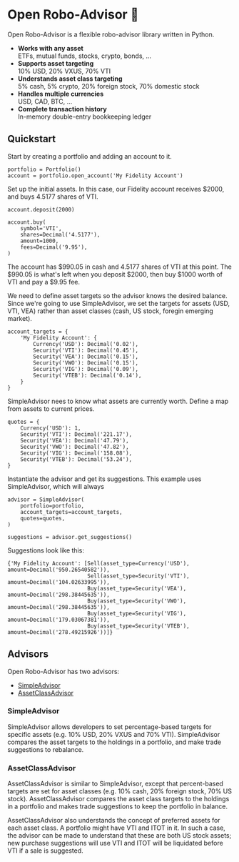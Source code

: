 # Open Robo-Advisor :robot:

Open Robo-Advisor is a flexible robo-advisor library written in Python.

* **Works with any asset**\
  ETFs, mutual funds, stocks, crypto, bonds, ...
* **Supports asset targeting**\
  10% USD, 20% VXUS, 70% VTI
* **Understands asset class targeting**\
  5% cash, 5% crypto, 20% foreign stock, 70% domestic stock
* **Handles multiple currencies**\
  USD, CAD, BTC, ...
* **Complete transaction history**\
  In-memory double-entry bookkeeping ledger

## Quickstart

Start by creating a portfolio and adding an account to it.

```
portfolio = Portfolio()
account = portfolio.open_account('My Fidelity Account')
```

Set up the initial assets. In this case, our Fidelity account receives $2000, and buys 4.5177 shares of VTI.

```
account.deposit(2000)

account.buy(
    symbol='VTI',
    shares=Decimal('4.5177'),
    amount=1000,
    fees=Decimal('9.95'),
)
```

The account has $990.05 in cash and 4.5177 shares of VTI at this point. The $990.05 is what's left when you deposit $2000, then buy $1000 worth of VTI and pay a $9.95 fee.

We need to define asset targets so the advisor knows the desired balance. Since we're going to use SimpleAdvisor, we set the targets for assets (USD, VTI, VEA) rather than asset classes (cash, US stock, foregin emerging market).

```
account_targets = {
    'My Fidelity Account': {
        Currency('USD'): Decimal('0.02'),
        Security('VTI'): Decimal('0.45'),
        Security('VEA'): Decimal('0.15'),
        Security('VWO'): Decimal('0.15'),
        Security('VIG'): Decimal('0.09'),
        Security('VTEB'): Decimal('0.14'),
    }
}
```

SimpleAdvisor nees to know what assets are currently worth. Define a map from assets to current prices.

```
quotes = {
    Currency('USD'): 1,
    Security('VTI'): Decimal('221.17'),
    Security('VEA'): Decimal('47.79'),
    Security('VWO'): Decimal('47.82'),
    Security('VIG'): Decimal('158.08'),
    Security('VTEB'): Decimal('53.24'),
}
```

Instantiate the advisor and get its suggestions. This example uses SimpleAdvisor, which will always 

```
advisor = SimpleAdvisor(
    portfolio=portfolio,
    account_targets=account_targets,
    quotes=quotes,
)

suggestions = advisor.get_suggestions()
```

Suggestions look like this:

```
{'My Fidelity Account': [Sell(asset_type=Currency('USD'), amount=Decimal('950.26540582')),
                         Sell(asset_type=Security('VTI'), amount=Decimal('104.02633995')),
                         Buy(asset_type=Security('VEA'), amount=Decimal('298.38445635')),
                         Buy(asset_type=Security('VWO'), amount=Decimal('298.38445635')),
                         Buy(asset_type=Security('VIG'), amount=Decimal('179.03067381')),
                         Buy(asset_type=Security('VTEB'), amount=Decimal('278.49215926'))]}
```

## Advisors

Open Robo-Advisor has two advisors:

* [SimpleAdvisor](https://github.com/highwire-ai/open-robo-advisor/blob/main/src/openroboadvisor/advisor/simple_advisor.py)
* [AssetClassAdvisor](https://github.com/highwire-ai/open-robo-advisor/blob/main/src/openroboadvisor/advisor/asset_class_advisor.py)

### SimpleAdvisor

SimpleAdvisor allows developers to set percentage-based targets for specific assets (e.g. 10% USD, 20% VXUS and 70% VTI). SimpleAdvisor compares the asset targets to the holdings in a portfolio, and make trade suggestions to rebalance.

### AssetClassAdvisor

AssetClassAdvisor is similar to SimpleAdvisor, except that percent-based targets are set for asset classes (e.g. 10% cash, 20% foreign stock, 70% US stock). AssetClassAdvisor compares the asset class targets to the holdings in a portfolio and makes trade suggestions to keep the portfolio in balance.

AssetClassAdvisor also understands the concept of preferred assets for each asset class. A portfolio might have VTI and ITOT in it. In such a case, the advisor can be made to understand that these are both US stock assets; new purchase suggestions will use VTI and ITOT will be liquidated before VTI if a sale is suggested.
